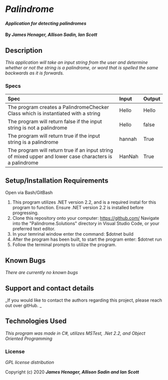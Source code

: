 # _Palindrome_

#### _Application for detecting palindromes_

#### By _**James Henager, Allison Sadin, Ian Scott**_

## Description

_This application will take an input string from the user and determine whether or not the string is a palindrome, or word that is spelled the same backwards as it is forwards._

### Specs
| Spec | Input | Output |
| :-------------     | :------------- | :------------- |
|The program creates a PalindromeChecker Class which is instantiated with a string| Hello | Hello|
|The program will return false if the input string is not a palindrome | Hello | false|
|The program will return true if the input string is a palindrome | hannah | True |
|The program will return true if an input string of mixed upper and lower case characters is a palindrome| HanNah | True |


## Setup/Installation Requirements
Open via Bash/GitBash

  1. This program utilizes .NET version 2.2, and is a required instal for this program to function. Ensure .NET version 2.2 is installed before progressing.
  2. Clone this repository onto your computer: https://github.com/
  Navigate into the "Palindrome.Solutions" directory in Visual Studio Code, or your preferred text editor.
  3. In your temrinal window enter the command: $dotnet build
  4. After the program has been built, to start the program enter: $dotnet run
  5. Follow the terminal prompts to utilize the program.


## Known Bugs

_There are currently no known bugs_

## Support and contact details

_If you would like to contact the authors regarding this project, please reach out over gitHub. _

## Technologies Used

_This program was made in C#, utilizes MSTest, .Net 2.2, and Object Oriented Programming_

### License

*GPL license distribution*

Copyright (c) 2020 **_James Henager, Allison Sadin and Ian Scott_**